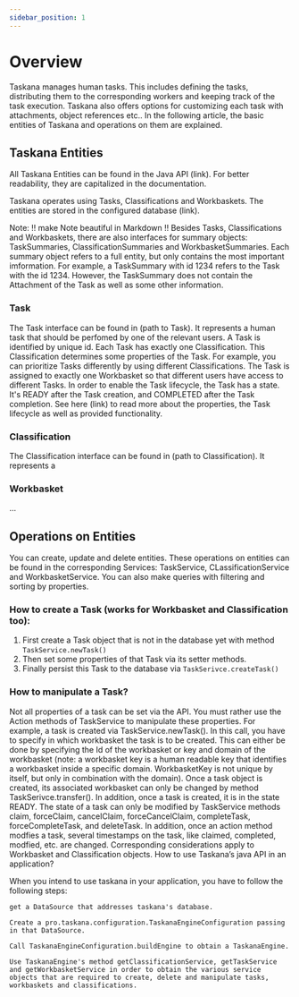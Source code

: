 ```yaml
---
sidebar_position: 1
---
```


# Overview

Taskana manages human tasks. This includes defining the tasks, distributing them to the corresponding workers and keeping track of the task execution. Taskana also offers options for customizing each task with attachments, object references etc.. In the following article, the basic entities of Taskana and operations on them are explained.

## Taskana Entities
All Taskana Entities can be found in the Java API (link). For better readability, they are capitalized in the documentation. 

Taskana operates using Tasks, Classifications and Workbaskets. The entities are stored in the configured database (link). 

Note: !! make Note beautiful in Markdown !! Besides Tasks, Classifications and Workbaskets, there are also interfaces for summary objects: TaskSummaries, ClassificationSummaries and WorkbasketSummaries. Each summary object refers to a full entity, but only contains the most important imformation. For example, a TaskSummary with id 1234 refers to the Task with the id 1234. However, the TaskSummary does not contain the Attachment of the Task as well as some other information.

### Task

The Task interface can be found in (path to Task). It represents a human task that should be perfomed by one of the relevant users. A Task is identified by unique id. Each Task has exactly one Classification. This Classification determines some properties of the Task. For example, you can prioritize Tasks differently by using different Classifications. The Task is assigned to exactly one Workbasket so that different users have access to different Tasks. In order to enable the Task lifecycle, the Task has a state. It's READY after the Task creation, and COMPLETED after the Task completion. See here (link) to read more about the properties, the Task lifecycle as well as provided functionality. 

### Classification

The Classification interface can be found in (path to Classification). It represents a 

### Workbasket

...

## Operations on Entities
You can create, update and delete entities. These operations on entities can be found in the corresponding Services: TaskService, CLassificationService and WorkbasketService. You can also make queries with filtering and sorting by properties.  

### How to create a Task (works for Workbasket and Classification too): 
1. First create a Task object that is not in the database yet with method 
    ```TaskService.newTask()```
2. Then set some properties of that Task via its setter methods.
3. Finally persist this Task to the database via ```TaskSerivce.createTask()```

### How to manipulate a Task?


Not all properties of a task can be set via the API. You must rather use the Action methods of TaskService to manipulate these properties.
For example, a task is created via TaskService.newTask(). In this call, you have to specify in which workbasket the task is to be created. This can either be done by specifying the Id of the workbasket or key and domain of the workbasket (note: a workbasket key is a human readable key that identifies a workbasket inside a specific domain. WorkbasketKey is not unique by itself, but only in combination with the domain).
Once a task object is created, its associated workbasket can only be changed by method TaskSerivce.transfer().
In addition, once a task is created, it is in the state READY. The state of a task can only be modified by TaskService methods claim, forceClaim, cancelClaim, forceCancelClaim, completeTask, forceCompleteTask, and deleteTask.
In addition, once an action method modfies a task, several timestamps on the task, like claimed, completed, modfied, etc. are changed.
Corresponding considerations apply to Workbasket and Classification objects.
How to use Taskana’s java API in an application?

 

When you intend to use taskana in your application, you have to follow the following steps:

    get a DataSource that addresses taskana's database.

    Create a pro.taskana.configuration.TaskanaEngineConfiguration passing in that DataSource.

    Call TaskanaEngineConfiguration.buildEngine to obtain a TaskanaEngine.

    Use TaskanaEngine's method getClassificationService, getTaskService and getWorkbasketService in order to obtain the various service objects that are required to create, delete and manipulate tasks, workbaskets and classifications.
